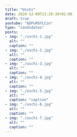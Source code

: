 ```yaml
---
title: "Uschi"
date: 2020-12-09T21:29:39+01:00
draft: true
youtube: "6DPuR6YLCzo"
type: "candidates"
posts:
- img: "./uschi-1.jpg"
  alt: ""
  caption: ""
- img: "./uschi-2.jpg"
  alt: ""
  caption: ""
- img: "./uschi-3.jpg"
  alt: ""
  caption: ""
- img: "./uschi-4.jpg"
  alt: ""
  caption: ""
- img: "./uschi-5.jpg"
  alt: ""
  caption: "caption"
- img: "./uschi-6.jpg"
  alt: ""
  caption: ""
- img: "./uschi-7.jpg"
  alt: ""
  caption: ""
---
```


